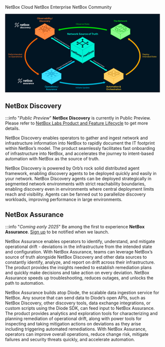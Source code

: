 <span class="pill pill-cloud">NetBox Cloud</span>
<span class="pill pill-enterprise">NetBox Enterprise</span>
<span class="pill pill-community">NetBox Community</span>

![reference architecture](netbox-discovery/images/discovery-assurance.png)

## NetBox Discovery

:::info "*Public Preview*"
    **NetBox Discovery** is currently in Public Preview. Please refer to [NetBox Labs Product and Feature Lifecycle](https://docs.netboxlabs.com/product_feature_lifecycle/) to get more details.

NetBox Discovery enables operators to gather and ingest network and infrastructure information into NetBox to rapidly document the IT footprint within NetBox’s model. The product seamlessly facilitates fast onboarding of infrastructure into NetBox, and accelerates the journey to intent-based automation with NetBox as the source of truth.

NetBox Discovery is powered by Orb’s rock solid distributed agent framework, enabling discovery agents to be deployed quickly and easily in your network. NetBox Discovery agents can be deployed strategically in segmented network environments with strict reachability boundaries, enabling discovery even in environments where central deployment limits reach and visibility. Agents can be fanned out to parallelize discovery workloads, improving performance in large environments.

## NetBox Assurance

:::info "*Coming early 2025*"
    Be among the first to experience **NetBox Assurance**. [Sign up](https://netboxlabs.com/netbox-assurance/) to be notified when we launch.

NetBox Assurance enables operators to identify, understand, and mitigate operational drift - deviations in the infrastructure from the intended state and configuration. With NetBox Assurance, teams can leverage NetBox’s source of truth alongside NetBox Discovery and other data sources to constantly identify, analyze, and report on drift across their infrastructure. The product provides the insights needed to establish remediation plans and quickly make decisions and take action on every deviation. NetBox Assurance speeds up troubleshooting, reduces outages, and unlocks the path to automation.

NetBox Assurance builds atop Diode, the scalable data ingestion service for NetBox. Any source that can send data to Diode’s open APIs, such as NetBox Discovery, other discovery tools, data exchange integrations, or custom scripts using the Diode SDK, can feed input to NetBox Assurance. The product provides analytics and exploration tools for characterizing and planning remediation of operational drift, along with power tools for inspecting and taking mitigation actions on deviations as they arise including triggering automated remediations. With NetBox Assurance, operators can improve overall operations, reduce change risk, mitigate failures and security threats quickly, and accelerate automation.